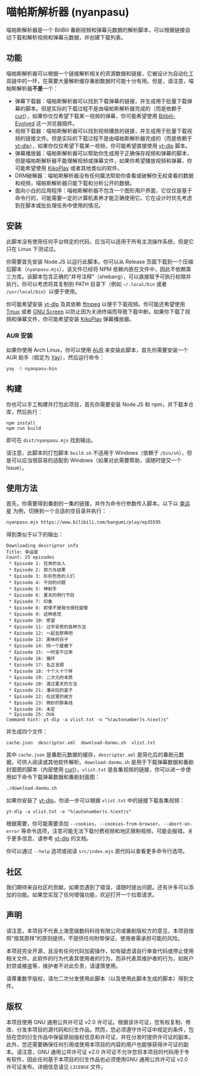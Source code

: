 # 喵帕斯解析器 (nyanpasu)

喵帕斯解析器是一个 BiliBili 番剧视频和弹幕元数据的解析脚本，可以根据链接自动下载和解析视频和弹幕元数据，并创建下载列表。

## 功能

喵帕斯解析器可以根据一个链接解析相关的资源数据和链接，它被设计为自动化工具链中的一环，在需要大量解析缓存番剧数据时可能十分有用。但是，请注意，喵帕斯解析器**不是**一个：

- 弹幕下载器：喵帕斯解析器可以找到下载弹幕的链接，并生成用于批量下载弹幕的脚本。但是实际的下载过程不是由喵帕斯解析器完成的（而是依赖于 [curl](https://github.com/curl/curl)），如果你仅仅希望下载某一视频的弹幕，你可能希望使用 [Bilibili-Evolved](https://github.com/the1812/Bilibili-Evolved) 这一浏览器插件。
- 视频下载器：喵帕斯解析器可以找到视频播放的链接，并生成用于批量下载视频的链接文件。但是实际的下载过程不是由喵帕斯解析器完成的（而是依赖于 [yt-dlp](https://github.com/yt-dlp/yt-dlp)），如果你仅仅希望下载某一视频，你可能希望直接使用 [yt-dlp](https://github.com/yt-dlp/yt-dlp) 脚本。
- 弹幕播放器：喵帕斯解析器可以帮助你生成用于正确保存视频和弹幕的脚本，但是喵帕斯解析器不能理解视频或弹幕文件，如果你希望播放视频和弹幕，你可能希望使用 [KikoPlay](https://github.com/KikoPlayProject/KikoPlay) 或者其他类似的软件。
- DRM破解器：喵帕斯解析器没有任何魔法帮助你查看或破解你无权查看的数据和视频，喵帕斯解析器只能下载和分析公开的数据。
- 面向小白的应用程序：喵帕斯解析器不包含一个图形用户界面，它仅仅是基于命令行的，可能需要一定的计算机素养才能正确使用它。它在设计时优先考虑到在脚本或批处理任务中使用的情况。

## 安装

此脚本没有使用任何平台特定的代码，应当可以适用于所有主流操作系统，但是它只在 Linux 下测试过。

你需要首先安装 Node.JS 以运行此脚本。你可以从 Release 页面下载到一个压缩后脚本（`nyanpasu.mjs`），该文件已经将 NPM 依赖内嵌在文件中，因此不依赖第三方库。该脚本包含正确的“井号注释”（shebang），可以直接赋予可执行权限并执行。你可以考虑将其复制到 PATH 目录下（例如 `~/.local/bin` 或者 `/usr/local/bin`）以便于使用。

你可能希望安装 [yt-dlp](https://github.com/yt-dlp/yt-dlp) 及其依赖 [ffmpeg](https://ffmpeg.org/) 以便于下载视频。你可能还希望使用 [Tmux](https://github.com/tmux/tmux) 或者 [GNU Screen](https://www.gnu.org/software/screen/) 以防止因为关闭终端而导致下载中断。如果你下载了视频和弹幕文件，你可能希望安装 [KikoPlay](https://github.com/KikoPlayProject/KikoPlay) 弹幕播放器。

### AUR 安装

如果你使用 Arch Linux，你可以使用 [AUR](https://aur.archlinux.org/packages/nyanpasu-bin) 来安装此脚本，首先你需要安装一个 AUR 助手（假定为 [Yay](https://github.com/Jguer/yay)），然后运行命令：

```sh
yay -S nyanpasu-bin
```

## 构建

你也可以手工构建并打包此项目，首先你需要安装 Node.JS 和 npm，并下载本仓库，然后执行：

```
npm install
npm run build
```

即可在 `dist/nyanpasu.mjs` 找到输出。

请注意，此脚本的打包脚本 `build.sh` 不适用于 Windows（依赖于 `/bin/sh`），但是可以应当很容易的适配到 Windows（如果对此需要帮助，请随时提交一个 Issue）。

## 使用方法

首先，你需要得到番剧的一集的链接，并作为命令行参数传入脚本。以下以 [幸运星](https://www.bilibili.com/bangumi/play/ep35595) 为例，切换到一个合适的空目录并执行：

```sh
nyanpasu.mjs https://www.bilibili.com/bangumi/play/ep35595
```

得到类似于以下的输出：

```
Downloading descriptor info
Title: 幸运星
Count: 25 episodes
 * Episode 1: 狂奔的女人
 * Episode 2: 努力与结果
 * Episode 3: 形形色色的人们
 * Episode 4: 干劲的问题
 * Episode 5: 神射手
 * Episode 6: 夏天的例行节目
 * Episode 7: 印象
 * Episode 8: 即使不是我也很旺盛喔
 * Episode 9: 这种感觉
 * Episode 10: 愿望
 * Episode 11: 过平安夜的各种方法
 * Episode 12: 一起去祭典吧
 * Episode 13: 美味的日子
 * Episode 14: 同一个屋檐下
 * Episode 15: 一时变不过来
 * Episode 16: 循环
 * Episode 17: 名正言顺
 * Episode 18: 十个人十个样
 * Episode 19: 二次元的本质
 * Episode 20: 渡过夏天的方法
 * Episode 21: 潘朵拉的盒子
 * Episode 22: 在这里的彼方
 * Episode 23: 微妙的那条线
 * Episode 24: 未定
 * Episode 25: OVA
Command hint: yt-dlp -a vlist.txt -o "%(autonumber)s.%(ext)s"
```

并生成四个文件：

```plain
cache.json  descriptor.xml  download-danmu.sh  vlist.txt
```

其中 `cache.json` 是番剧元数据的缓存，`descriptor.xml` 是简化后的番剧元数据，可供人阅读或其他软件解析。`download-danmu.sh` 是用于下载弹幕数据和番剧封面图的脚本（内部使用 [curl](https://github.com/curl/curl)）。`vlist.txt` 是各集视频的链接，你可以进一步使用如下命令下载弹幕数据和番剧封面图：

```sh
./download-danmu.sh
```

如果你安装了 [yt-dlp](https://github.com/yt-dlp/yt-dlp)，你进一步可以根据 `vlist.txt` 中的链接下载各集视频：

```
yt-dlp -a vlist.txt -o "%(autonumber)s.%(ext)s"
```

根据需要，你可能需要添加 `--cookies`、`--cookies-from-browser`、`--abort-on-error` 等命令选项，注意可能无法下载付费视频和地区限制视频，可能会报错。关于更多信息，请参考 [yt-dlp](https://github.com/yt-dlp/yt-dlp) 的文档。

你可以通过 `--help` 选项或阅读 `src/index.mjs` 源代码以查看更多命令行选项。

## 社区

我们期待来自社区的贡献。如果您遇到了错误，请随时提出问题。还有许多可以添加的功能。如果您实现了任何增强功能，欢迎打开一个拉取请求。

## 声明

请注意，本项目不代表上海宽娱数码科技有限公司或番剧版权方的意见，本项目按照“按其原样”的原则提供，不提供任何附带保证，使用者需承担可能的风险。

本项目完全开源，且没有任何代码加密操作，如有疑虑请自行审查代码或停止使用相关文件。此软件的行为代表其使用者的行为，而非代表其维护者的行为，如账户封禁或被盗等，维护者不对此负责，请谨慎使用。

请尊重数字版权，请勿二次分发使用此脚本（以及使用此脚本生成的脚本）得到文件。

## 版权

本项目使用 GNU 通用公共许可证 v2.0 许可证。根据该许可证，您有权复制、修改、分发本项目的源代码和衍生作品。然而，您必须遵守许可证中规定的条件，包括在您的衍生作品中保留原始版权信息和许可证，并在分发时提供许可证的副本。此外，您还需要确保任何引用或使用本项目的内容的用户也能够获得许可证的副本。请注意，GNU 通用公共许可证 v2.0 许可证不允许您将本项目的代码用于专有软件，因此任何基于本项目的衍生作品也必须使用GNU 通用公共许可证 v2.0 许可证发布。详细信息请见 `LICENSE` 文件。
